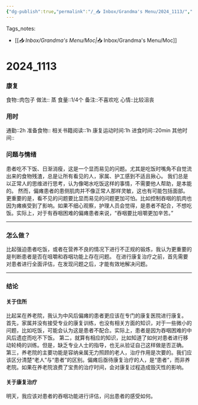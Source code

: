 ```yaml
---
{"dg-publish":true,"permalink":"/_📥 Inbox/Grandma's Menu/2024_1113/","tags":["🏥","养老院"]}
---
```


 Tags_notes: 
 - [[_📥 Inbox/Grandma's Menu/Moc\|_📥 Inbox/Grandma's Menu/Moc]]
# 2024_1113
### 康复
食物::肉包子
做法:: 蒸
食量::1/4个
备注::不喜欢吃
心情::比较沮丧

### 用时
通勤::2h
准备食物::
相关书籍阅读::1h
康复运动时间:1h
进食时间::20min
其他时间::
### 问题与情绪
患者吃不下饭、日渐消瘦，这是一个显而易见的问题。尤其是吃饭时嘴角不自觉流出来的食物残渣，总是让所有看见的人，家属、护工感到不适且揪心。
我们总是以正常人的思维进行思考，认为像喝水吃饭这样的事情，不需要他人帮助，是本能的。
然而，偏瘫患者的患侧肌肉并不像正常人那样灵敏，这也有可能包括面部。
更重要的是，看不见的问题要比显而易见的问题更加可怕。比如控制吞咽的肌肉也因为瘫痪受到了影响。如果不细心观察，护理人员会觉得，是患者不配合，不想吃饭。实际上，对于有吞咽困难的偏瘫患者来说，“吞咽要比咀嚼更加辛苦。”

___
### 怎么做？
比起强迫患者吃饭，或者在营养不良的情况下进行不正规的锻炼，我认为更重要的是判断患者是否在咀嚼和吞咽功能上存在问题。
在进行康复治疗之前，首先需要对患者进行全面评估，在发现问题之后，才能有效地解决问题。

---
### 结论
#### 关于住所
比起呆在养老院，我认为中风后偏瘫的患者更应该在专门的康复医院进行康复。
首先，家属并没有接受专业的康复训练，也没有相关方面的知识，对于一些微小的问题，比如吃饭，可能会认为这是患者不配合。实际上，患者是因为吞咽困难的中风后遗症而吃不下饭。
第二，就算有相应的知识，比如知道了如何对患者进行移动轮椅的训练。但是，缺乏专业人士的指导，也无从验证自己这样做是否正确。
第三，养老院的主要功能是容纳亲属无力照顾的老人，治疗作用是次要的。我们应该区分清楚“老人”与“患者”的区别。偏瘫后亟待康复治疗的人，是“患者”，而非养老院。如果在养老院浪费了宝贵的治疗时间，会对康复过程造成毁灭性的影响。
#### 关于康复治疗
明天，我应该对患者的吞咽功能进行评估，问出患者的感受如何。